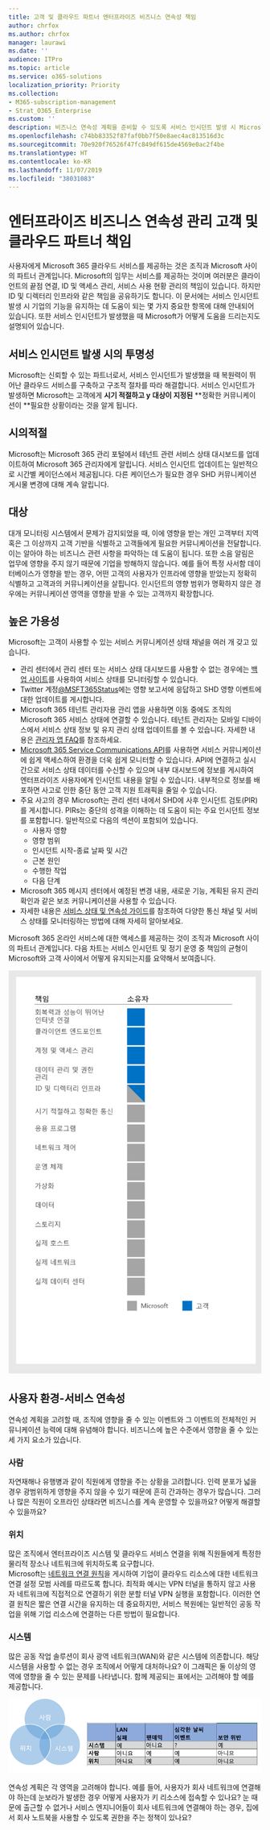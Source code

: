 ```yaml
---
title: 고객 및 클라우드 파트너 엔터프라이즈 비즈니스 연속성 책임
author: chrfox
ms.author: chrfox
manager: laurawi
ms.date: ''
audience: ITPro
ms.topic: article
ms.service: o365-solutions
localization_priority: Priority
ms.collection:
- M365-subscription-management
- Strat_O365_Enterprise
ms.custom: ''
description: 비즈니스 연속성 계획을 준비할 수 있도록 서비스 인시던트 발생 시 Microsoft가 수행하는 작업을 이해합니다.
ms.openlocfilehash: c74bb83352f87faf0bb7f50e8aec4ac813516d3c
ms.sourcegitcommit: 70e920f76526f47fc849df615de4569e0ac2f4be
ms.translationtype: HT
ms.contentlocale: ko-KR
ms.lasthandoff: 11/07/2019
ms.locfileid: "38031083"
---
```

# <a name="enterprise-business-continuity-management-customer-and-cloud-partner-responsibilities"></a>엔터프라이즈 비즈니스 연속성 관리 고객 및 클라우드 파트너 책임

사용자에게 Microsoft 365 클라우드 서비스를 제공하는 것은 조직과 Microsoft 사이의 파트너 관계입니다. Microsoft의 임무는 서비스를 제공하는 것이며 여러분은 클라이언트의 끝점 연결, ID 및 액세스 관리, 서비스 사용 현황 관리의 책임이 있습니다. 하지만 ID 및 디렉터리 인프라와 같은 책임을 공유하기도 합니다. 이 문서에는 서비스 인시던트 발생 시 기업의 기능을 유지하는 데 도움이 되는 몇 가지 중요한 항목에 대해 안내되어 있습니다. 또한 서비스 인시던트가 발생했을 때 Microsoft가 어떻게 도움을 드리는지도 설명되어 있습니다.

## <a name="transparency-during-service-incidents"></a>서비스 인시던트 발생 시의 투명성

Microsoft는 신뢰할 수 있는 파트너로서, 서비스 인시던트가 발생했을 때 복원력이 뛰어난 클라우드 서비스를 구축하고 구조적 절차를 따라 해결합니다. 서비스 인시던트가 발생하면 Microsoft는 고객에게 **시기 적절하고 y** **대상이 지정된** **정확한 커뮤니케이션이 **필요한 상황이라는 것을 알게 됩니다.

## <a name="timely"></a>시의적절
Microsoft는 Microsoft 365 관리 포털에서 테넌트 관련 서비스 상태 대시보드를 업데이트하여 Microsoft 365 관리자에게 알립니다. 서비스 인시던트 업데이트는 일반적으로 시간별 케이던스에서 제공됩니다. 다른 케이던스가 필요한 경우 SHD 커뮤니케이션 게시물 변경에 대해 계속 알립니다.

## <a name="targeted"></a>대상
대개 모니터링 시스템에서 문제가 감지되었을 때, 이에 영향을 받는 개인 고객부터 지역 혹은 그 이상까지 고객 기반을 식별하고 고객들에게 필요한 커뮤니케이션을 전달합니다. 이는 알아야 하는 비즈니스 관련 사항을 파악하는 데 도움이 됩니다. 또한 소음 알림은 업무에 영향을 주지 않기 때문에 기업을 방해하지 않습니다. 예를 들어 특정 사서함 데이터베이스가 영향을 받는 경우, 어떤 고객의 사용자가 인프라에 영향을 받았는지 정확히 식별하고 고객과의 커뮤니케이션을 살핍니다. 인시던트의 영향 범위가 명확하지 않은 경우에는 커뮤니케이션 영역을 영향을 받을 수 있는 고객까지 확장합니다.

## <a name="highly-avaliable"></a>높은 가용성
Microsoft는 고객이 사용할 수 있는 서비스 커뮤니케이션 상태 채널을 여러 개 갖고 있습니다.

- 관리 센터에서 관리 센터 또는 서비스 상태 대시보드를 사용할 수 없는 경우에는 [백업 사이트](https://status.office365.com/)를 사용하여 서비스 상태를 모니터링할 수 있습니다.
- Twitter 계정[@MSFT365Status](https://twitter.com/msft365status?lang=en)에는 영향 보고서에 응답하고 SHD 영향 이벤트에 대한 업데이트를 게시합니다.
- Microsoft 365 테넌트 관리자용 관리 앱을 사용하면 이동 중에도 조직의 Microsoft 365 서비스 상태에 연결할 수 있습니다. 테넌트 관리자는 모바일 디바이스에서 서비스 상태 정보 및 유지 관리 상태 업데이트를 볼 수 있습니다. 자세한 내용은 [관리자 앱 FAQ](https://docs.microsoft.com/office365/admin/admin-overview/admin-mobile-app?view=o365-worldwide)를 참조하세요.
- [Microsoft 365 Service Communications API](https://docs.microsoft.com/office365/servicedescriptions/office-365-platform-service-description/service-health-and-continuity#office-365-service-communications-api)를 사용하면 서비스 커뮤니케이션에 쉽게 액세스하여 환경을 더욱 쉽게 모니터할 수 있습니다. API에 연결하고 실시간으로 서비스 상태 데이터를 수신할 수 있으며 내부 대시보드에 정보를 게시하여 엔터프라이즈 사용자에게 인시던트 내용을 알릴 수 있습니다. 내부적으로 정보를 배포하면 사고로 인한 중단 동안 고객 지원 트래픽을 줄일 수 있습니다.
- 주요 사고의 경우 Microsoft는 관리 센터 내에서 SHD에 사후 인시던트 검토(PIR)를 게시합니다. PIRs는 중단의 성격을 이해하는 데 도움이 되는 주요 인시던트 정보를 포함합니다. 일반적으로 다음의 섹션이 포함되어 있습니다.
    - 사용자 영향
    - 영향 범위
    - 인시던트 시작-종료 날짜 및 시간
    - 근본 원인
    - 수행한 작업
    - 다음 단계
- Microsoft 365 메시지 센터에서 예정된 변경 내용, 새로운 기능, 계획된 유지 관리 확인과 같은 보조 커뮤니케이션을 사용할 수 있습니다.
- 자세한 내용은 [서비스 상태 및 연속성 가이드](https://docs.microsoft.com/office365/servicedescriptions/office-365-platform-service-description/service-health-and-continuity)를 참조하여 다양한 통신 채널 및 서비스 상태를 모니터링하는 방법에 대해 자세히 알아보세요.
 
Microsoft 365 온라인 서비스에 대한 액세스를 제공하는 것이 조직과 Microsoft 사이의 파트너 관계입니다. 다음 차트는 서비스 인시던트 및 정기 운영 중 책임의 균형이 Microsoft와 고객 사이에서 어떻게 유지되는지를 요약해서 보여줍니다.

![고객 및 Microsoft 책임의 균형](media/ebcm/responsibilities.png)

## <a name="your-environment---service-continuity"></a>사용자 환경-서비스 연속성
연속성 계획을 고려할 때, 조직에 영향을 줄 수 있는 이벤트와 그 이벤트의 전체적인 커뮤니케이션 능력에 대해 유념해야 합니다. 비즈니스에 높은 수준에서 영향을 줄 수 있는 세 가지 요소가 있습니다.

### <a name="people"></a>사람
자연재해나 유행병과 같이 직원에게 영향을 주는 상황을 고려합니다. 인력 분포가 넓을 경우 광범위하게 영향을 주지 않을 수 있기 때문에 흔히 간과하는 경우가 많습니다. 그러나 많은 직원이 오프라인 상태라면 비즈니스를 계속 운영할 수 있을까요? 어떻게 해결할 수 있을까요?

### <a name="location"></a>위치
많은 조직에서 엔터프라이즈 시스템 및 클라우드 서비스 연결을 위해 직원들에게 특정한 물리적 장소나 네트워크에 위치하도록 요구합니다.  
Microsoft는 [네트워크 연결 원칙](https://docs.microsoft.com/office365/enterprise/office-365-network-connectivity-principles)을 게시하여 기업이 클라우드 리소스에 대한 네트워크 연결 설정 모범 사례를 따르도록 합니다. 최적화 예시는 VPN 터널을 통하지 않고 사용자 네트워크에 직접적으로 연결하기 위한 분할 터널 VPN 실행을 포함합니다.  이러한 연결 원칙은 짧은 연결 시간을 유지하는 데 중요하지만, 서비스 복원에는 일반적인 공동 작업을 위해 기업 리소스에 연결하는 다른 방법이 필요합니다.

### <a name="systems"></a>시스템
많은 공동 작업 솔루션이 회사 광역 네트워크(WAN)와 같은 시스템에 의존합니다. 해당 시스템을 사용할 수 없는 경우 조직에서 어떻게 대처하나요?
이 그래픽은 둘 이상의 영역에 영향을 줄 수 있는 문제를 나타냅니다. 함께 제공되는 표에서는 고려해야 할 예를 제공합니다.

![벤 다이어그램](media/ebcm/venn-diagram.png)

연속성 계획은 각 영역을 고려해야 합니다. 예를 들어, 사용자가 회사 네트워크에 연결해야 하는데 눈보라가 발생한 경우 어떻게 사용자가 키 리소스에 접속할 수 있나요? 눈 때문에 출근할 수 없거나 서비스 엔지니어들이 회사 네트워크에 연결해야 하는 경우, 집에서 회사 노트북을 사용할 수 있도록 권한을 주는 정책이 있나요?
